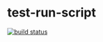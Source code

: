 # test-run-script
[![build status](https://github.com/bojanlosic/test-run-script/workflows/Build/badge.svg)](https://github.com/bojanlosic/test-run-script/actions)
